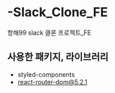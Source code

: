 # -Slack_Clone_FE
항해99  slack 클론 프로젝트_FE

## 사용한 패키지, 라이브러리
- styled-components
- react-router-dom@5.2.1
